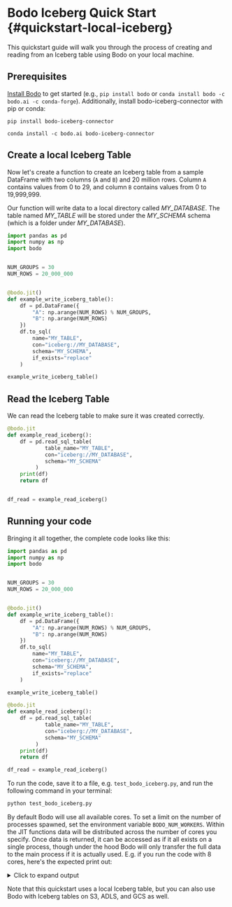 # Bodo Iceberg Quick Start {#quickstart-local-iceberg}

This quickstart guide will walk you through the process of creating and reading from an Iceberg table using Bodo on your local machine.

## Prerequisites

[Install Bodo](../installation_and_setup/install.md) to get started (e.g., `pip install bodo` or `conda install bodo -c bodo.ai -c conda-forge`).
Additionally, install bodo-iceberg-connector with pip or conda:

```shell
pip install bodo-iceberg-connector
```

```shell
conda install -c bodo.ai bodo-iceberg-connector
```


## Create a local Iceberg Table


Now let's create a function to create an Iceberg table from a sample DataFrame with two columns (`A` and `B`) and 20 million rows.
Column `A` contains values from 0 to 29, and column `B` contains values from 0 to 19,999,999.

Our function will write data to a local directory called _MY_DATABASE_. The table named _MY_TABLE_ will be stored under the _MY_SCHEMA_ schema (which is a folder under _MY_DATABASE_).


```python
import pandas as pd
import numpy as np
import bodo


NUM_GROUPS = 30
NUM_ROWS = 20_000_000


@bodo.jit()
def example_write_iceberg_table():
    df = pd.DataFrame({
        "A": np.arange(NUM_ROWS) % NUM_GROUPS,
        "B": np.arange(NUM_ROWS)
    })
    df.to_sql(
        name="MY_TABLE",
        con="iceberg://MY_DATABASE",
        schema="MY_SCHEMA",
        if_exists="replace"
    )

example_write_iceberg_table()
```

## Read the Iceberg Table

We can read the Iceberg table to make sure it was created correctly. 

```python
@bodo.jit
def example_read_iceberg():
    df = pd.read_sql_table(
            table_name="MY_TABLE",
            con="iceberg://MY_DATABASE",
            schema="MY_SCHEMA"
         )
    print(df)
    return df


df_read = example_read_iceberg()
```



## Running your code

Bringing it all together, the complete code looks like this:

```python
import pandas as pd
import numpy as np
import bodo


NUM_GROUPS = 30
NUM_ROWS = 20_000_000


@bodo.jit()
def example_write_iceberg_table():
    df = pd.DataFrame({
        "A": np.arange(NUM_ROWS) % NUM_GROUPS,
        "B": np.arange(NUM_ROWS)
    })
    df.to_sql(
        name="MY_TABLE",
        con="iceberg://MY_DATABASE",
        schema="MY_SCHEMA",
        if_exists="replace"
    )

example_write_iceberg_table()

@bodo.jit
def example_read_iceberg():
    df = pd.read_sql_table(
            table_name="MY_TABLE",
            con="iceberg://MY_DATABASE",
            schema="MY_SCHEMA"
         )
    print(df)
    return df

df_read = example_read_iceberg()
```


To run the code, save it to a file, e.g. `test_bodo_iceberg.py`, and run the following command in your terminal:

```bash
python test_bodo_iceberg.py
```


By default Bodo will use all available cores. To set a limit on the number of processes spawned, set the environment variable `BODO_NUM_WORKERS`.
Within the JIT functions data will be distributed across the number of cores you specify. Once data is returned, it can be accessed as if it all exists on a single process, though under the hood Bodo will only transfer the full data to the main process if it is actually used.
E.g. if you run the code with 8 cores, here's the expected print out:

<details> <summary> Click to expand output</summary>

    ```console
              A         B
    15000000  0  15000000
    15000001  1  15000001
    15000002  2  15000002
    15000003  3  15000003
    15000004  4  15000004
    ...      ..       ...
    17499995  5  17499995
    17499996  6  17499996
    17499997  7  17499997
    17499998  8  17499998
    17499999  9  17499999
    
    [2500000 rows x 2 columns]         
    
               A         B
    17500000  10  17500000
    17500001  11  17500001
    17500002  12  17500002
    17500003  13  17500003
    17500004  14  17500004
    ...       ..       ...
    19999995  15  19999995
    19999996  16  19999996
    19999997  17  19999997
    19999998  18  19999998
    19999999  19  19999999
    
    [2500000 rows x 2 columns]         
    
             A        B
    7500000  0  7500000
    7500001  1  7500001
    7500002  2  7500002
    7500003  3  7500003
    7500004  4  7500004
    ...     ..      ...
    9999995  5  9999995
    9999996  6  9999996
    9999997  7  9999997
    9999998  8  9999998
    9999999  9  9999999
    
    [2500000 rows x 2 columns]
    
               A         B
    12500000  20  12500000
    12500001  21  12500001
    12500002  22  12500002
    12500003  23  12500003
    12500004  24  12500004
    ...       ..       ...
    14999995  25  14999995
    14999996  26  14999996
    14999997  27  14999997
    14999998  28  14999998
    14999999  29  14999999
    
    [2500000 rows x 2 columns]
    
              A        B
    2500000  10  2500000
    2500001  11  2500001
    2500002  12  2500002
    2500003  13  2500003
    2500004  14  2500004
    ...      ..      ...
    4999995  15  4999995
    4999996  16  4999996
    4999997  17  4999997
    4999998  18  4999998
    4999999  19  4999999
    
    [2500000 rows x 2 columns]
    
               A         B
    10000000  10  10000000
    10000001  11  10000001
    10000002  12  10000002
    10000003  13  10000003
    10000004  14  10000004
    ...       ..       ...
    12499995  15  12499995
    12499996  16  12499996
    12499997  17  12499997
    12499998  18  12499998
    12499999  19  12499999
    
    [2500000 rows x 2 columns]          
    
              A        B
    5000000  20  5000000
    5000001  21  5000001
    5000002  22  5000002
    5000003  23  5000003
    5000004  24  5000004
    ...      ..      ...
    7499995  25  7499995
    7499996  26  7499996
    7499997  27  7499997
    7499998  28  7499998
    7499999  29  7499999
    
    [2500000 rows x 2 columns]
    
             A        B
    0        0        0
    1        1        1
    2        2        2
    3        3        3
    4        4        4
    ...     ..      ...
    2499995  5  2499995
    2499996  6  2499996
    2499997  7  2499997
    2499998  8  2499998
    2499999  9  2499999
    
    [2500000 rows x 2 columns]
    ```
</details>

Note that this quickstart uses a local Iceberg table, but you can also use Bodo with Iceberg tables on S3, ADLS, and GCS as well.

